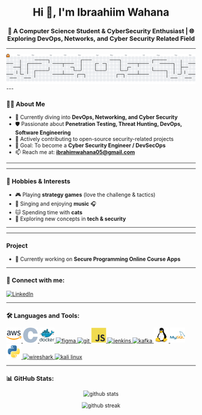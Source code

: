 <h1 align="center">Hi 👋, I'm Ibraahiim Wahana</h1>
<h3 align="center">🚀 A Computer Science Student & CyberSecurity Enthusiast | 🌐 Exploring DevOps, Networks, and Cyber Security Related Field</h3>


---
<picture>
  <source media="(prefers-color-scheme: dark)" srcset="https://raw.githubusercontent.com/WizdoL/WizdoL/output/pacman-contribution-graph-dark.svg">
  <source media="(prefers-color-scheme: light)" srcset="https://raw.githubusercontent.com/WizdoL/WizdoL/output/pacman-contribution-graph.svg">
  <img alt="pacman contribution graph" src="https://raw.githubusercontent.com/WizdoL/WizdoL/output/pacman-contribution-graph.svg">
</picture>
---

### 👨‍💻 About Me
- 🌱 Currently diving into **DevOps, Networking, and Cyber Security**  
- 🛡️ Passionate about **Penetration Testing, Threat Hunting, DevOps, Software Engineering**  
- 🔭 Actively contributing to open-source security-related projects  
- 🎯 Goal: To become a **Cyber Security Engineer / DevSecOps**  
- 📫 Reach me at: **ibrahimwahana05@gmail.com**

---
---
### 🎯 Hobbies & Interests
- 🎮 Playing **strategy games** (love the challenge & tactics)  
- 🎤 Singing and enjoying **music** 🎧  
- 🐱 Spending time with **cats**  
- 📖 Exploring new concepts in **tech & security**
---
---
### Project
- 📱 Currently working on **Secure Programming Online Course Apps**  
---

### 🤝 Connect with me:
<p align="left">
<a href="https://linkedin.com/in/muhammad-ibraahiim-putra-wahana" target="blank">
  <img align="center" src="https://raw.githubusercontent.com/rahuldkjain/github-profile-readme-generator/master/src/images/icons/Social/linked-in-alt.svg" alt="LinkedIn" height="30" width="40" />
</a>
</p>

---

### 🛠️ Languages and Tools:
<p align="left"> 
<a href="https://aws.amazon.com" target="_blank" rel="noreferrer"> <img src="https://raw.githubusercontent.com/devicons/devicon/master/icons/amazonwebservices/amazonwebservices-original-wordmark.svg" alt="aws" width="40" height="40"/> </a>
<a href="https://www.cprogramming.com/" target="_blank" rel="noreferrer"> <img src="https://raw.githubusercontent.com/devicons/devicon/master/icons/c/c-original.svg" alt="c" width="40" height="40"/> </a>
<a href="https://www.docker.com/" target="_blank" rel="noreferrer"> <img src="https://raw.githubusercontent.com/devicons/devicon/master/icons/docker/docker-original-wordmark.svg" alt="docker" width="40" height="40"/> </a>
<a href="https://www.figma.com/" target="_blank" rel="noreferrer"> <img src="https://www.vectorlogo.zone/logos/figma/figma-icon.svg" alt="figma" width="40" height="40"/> </a>
<a href="https://git-scm.com/" target="_blank" rel="noreferrer"> <img src="https://www.vectorlogo.zone/logos/git-scm/git-scm-icon.svg" alt="git" width="40" height="40"/> </a>
<a href="https://developer.mozilla.org/en-US/docs/Web/JavaScript" target="_blank" rel="noreferrer"> <img src="https://raw.githubusercontent.com/devicons/devicon/master/icons/javascript/javascript-original.svg" alt="javascript" width="40" height="40"/> </a>
<a href="https://www.jenkins.io" target="_blank" rel="noreferrer"> <img src="https://www.vectorlogo.zone/logos/jenkins/jenkins-icon.svg" alt="jenkins" width="40" height="40"/> </a>
<a href="https://kafka.apache.org/" target="_blank" rel="noreferrer"> <img src="https://www.vectorlogo.zone/logos/apache_kafka/apache_kafka-icon.svg" alt="kafka" width="40" height="40"/> </a>
<a href="https://www.linux.org/" target="_blank" rel="noreferrer"> <img src="https://raw.githubusercontent.com/devicons/devicon/master/icons/linux/linux-original.svg" alt="linux" width="40" height="40"/> </a>
<a href="https://www.mysql.com/" target="_blank" rel="noreferrer"> <img src="https://raw.githubusercontent.com/devicons/devicon/master/icons/mysql/mysql-original-wordmark.svg" alt="mysql" width="40" height="40"/> </a>
<a href="https://www.python.org" target="_blank" rel="noreferrer"> <img src="https://raw.githubusercontent.com/devicons/devicon/master/icons/python/python-original.svg" alt="python" width="40" height="40"/> </a>
<a href="https://www.wireshark.org/" target="_blank" rel="noreferrer"> <img src="https://upload.wikimedia.org/wikipedia/commons/d/db/Wireshark_Logo.svg" alt="wireshark" width="40" height="40"/> </a>
<a href="https://www.kali.org/" target="_blank" rel="noreferrer"> <img src="https://upload.wikimedia.org/wikipedia/commons/2/2b/Kali-dragon-icon.svg" alt="kali linux" width="40" height="40"/> </a>
</p>

---

### 📊 GitHub Stats:
<p align="center">
  <img src="https://github-readme-stats.vercel.app/api?username=WizdoL&show_icons=true&theme=tokyonight" alt="github stats" />
</p>
<p align="center">
  <img src="https://streak-stats.demolab.com?user=WizdoL&theme=tokyonight" alt="github streak" />
</p>
